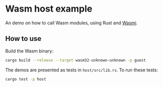 # Wasm host example

An demo on how to call Wasm modules, using Rust and [Wasmi](https://github.com/paritytech/wasmi).

## How to use

Build the Wasm binary:

```bash
cargo build --release --target wasm32-unknown-unknown -p guest
```

The demos are presented as tests in `host/src/lib.rs`. To run these tests:

```bash
cargo test -p host
```
